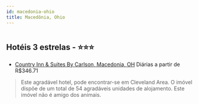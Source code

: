```yaml
---
id: macedonia-ohio
title: Macedônia, Ohio
---
```


<center><img src="https://assets.cosmos-data.com/14/08bdbcbd2db62eda2aa95f23122cf206-1077334.jpg" alt="" /></center>


## Hotéis 3 estrelas - ⭐️⭐️⭐️

-    [Country Inn & Suites By Carlson, Macedonia, OH](https://www.hurb.com/hoteis/macedonia/country-inn-suites-by-carlson-macedonia-oh-JNP-JP104823?cmp=18055) Diárias a partir de R$346.71
   > Este agradável hotel, pode encontrar-se em Cleveland Area. O imóvel dispõe de um total de 54 agradáveis unidades de alojamento. Este imóvel não é amigo dos animais. 

